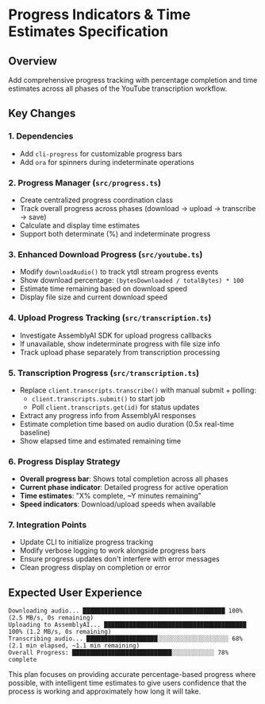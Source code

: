 # Progress Indicators & Time Estimates Specification

## Overview
Add comprehensive progress tracking with percentage completion and time estimates across all phases of the YouTube transcription workflow.

## Key Changes

### 1. Dependencies
- Add `cli-progress` for customizable progress bars
- Add `ora` for spinners during indeterminate operations

### 2. Progress Manager (`src/progress.ts`)
- Create centralized progress coordination class
- Track overall progress across phases (download → upload → transcribe → save)
- Calculate and display time estimates
- Support both determinate (%) and indeterminate progress

### 3. Enhanced Download Progress (`src/youtube.ts`)
- Modify `downloadAudio()` to track ytdl stream progress events
- Show download percentage: `(bytesDownloaded / totalBytes) * 100`
- Estimate time remaining based on download speed
- Display file size and current download speed

### 4. Upload Progress Tracking (`src/transcription.ts`)
- Investigate AssemblyAI SDK for upload progress callbacks
- If unavailable, show indeterminate progress with file size info
- Track upload phase separately from transcription processing

### 5. Transcription Progress (`src/transcription.ts`)
- Replace `client.transcripts.transcribe()` with manual submit + polling:
  - `client.transcripts.submit()` to start job
  - Poll `client.transcripts.get(id)` for status updates
- Extract any progress info from AssemblyAI responses
- Estimate completion time based on audio duration (0.5x real-time baseline)
- Show elapsed time and estimated remaining time

### 6. Progress Display Strategy
- **Overall progress bar**: Shows total completion across all phases
- **Current phase indicator**: Detailed progress for active operation
- **Time estimates**: "X% complete, ~Y minutes remaining"
- **Speed indicators**: Download/upload speeds when available

### 7. Integration Points
- Update CLI to initialize progress tracking
- Modify verbose logging to work alongside progress bars
- Ensure progress updates don't interfere with error messages
- Clean progress display on completion or error

## Expected User Experience
```
Downloading audio... ████████████████████████████████████████ 100% (2.5 MB/s, 0s remaining)
Uploading to AssemblyAI... ████████████████████████████████████████ 100% (1.2 MB/s, 0s remaining)  
Transcribing audio... ████████████████████░░░░░░░░░░░░░░░░░░░░ 68% (2.1 min elapsed, ~1.1 min remaining)
Overall Progress: ████████████████████████████░░░░░░░░░░░░ 78% complete
```

This plan focuses on providing accurate percentage-based progress where possible, with intelligent time estimates to give users confidence that the process is working and approximately how long it will take.